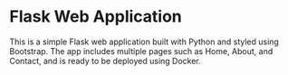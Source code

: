 # Flask Web Application

This is a simple Flask web application built with Python and styled using Bootstrap. The app includes multiple pages such as Home, About, and Contact, and is ready to be deployed using Docker.

 
 
